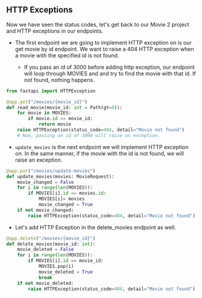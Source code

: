 ## HTTP Exceptions

Now we have seen the status codes, let's get back to our Movie 2 project and HTTP exceptions in our endpoints.

- The first endpoint we are going to implement HTTP exception on is our get movie by id endpoint. We want to raise a 404 HTTP exception when a movie with the specified id is not found.

  - If you pass an id of 3000 before adding http exception, our endpoint will loop through MOVIES and and try to find the movie with that id. If not found, nothing happens.

```python
from fastapi import HTTPException

@app.get("/movies/{movie_id}")
def read_movie(movie_id: int = Path(gt=0)):
    for movie in MOVIES:
        if movie.id == movie_id:
            return movie
    raise HTTPException(status_code=404, detail="Movie not found")
    # Now, passing an id of 3000 will raise an exception.
```

- `update_movies` is the next endpoint we will implement HTTP exception on. In the same manner, if the movie with the id is not found, we will raise an exception.

```python
@app.put("/movies/update-movies")
def update_movies(movies: MovieRequest):
    movie_changed = False
    for i in range(len(MOVIES)):
        if MOVIES[i].id == movies.id:
            MOVIES[i]= movies
            movie_changed = True
    if not movie_changed:
        raise HTTPException(status_code=404, detail="Movie not found")

```

- Let's add HTTP Exception in the delete_movies endpoint as well.

```python
@app.delete("/movies/{movie_id}")
def delete_movies(movie_id: int):
    movie_deleted = False
    for i in range(len(MOVIES)):
        if MOVIES[i].id == movie_id:
            MOVIES.pop(i)
            movie_deleted = True
            break
    if not movie_deleted:
        raise HTTPException(status_code=404, detail="Movie not found")
```
